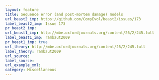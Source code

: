```yaml
---
layout: feature
title: Sequence error (and post-mortem damage) models
url_beast2_imp: https://github.com/CompEvol/beast2/issues/173
label_beast2_imp: Issue 173
pr_beast2_imp: 
url_beast1_imp: http://mbe.oxfordjournals.org/content/26/2/245.full
label_beast1_imp: rambaut2009
pr_beast1_imp: true
url_theory: http://mbe.oxfordjournals.org/content/26/2/245.full
label_theory: rambaut2009
url_source: 
label_source: 
url_example_xml: 
category: Miscellaneous
---
```

